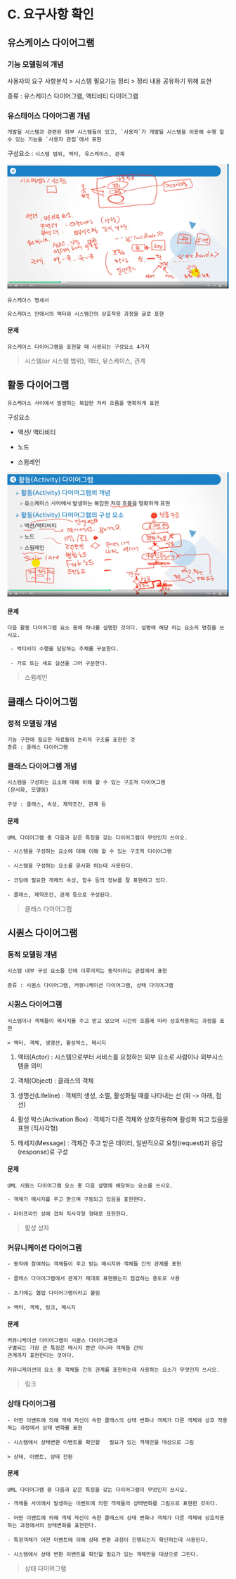 # C. 요구사항 확인

## 유스케이스 다이어그램

### 기능 모델링의 개념

사용자의 요구 사항분석 > 시스템 필요기능 정리 > 정리 내용 공유하기 위해 표현

종류 : 유스케이스 다이어그램, 액티비티 다이어그램

### 유스테이스 다이어그램 개념

    개발될 시스템과 관련된 외부 시스템들이 있고, `사용자`가 개발될 시스템을 이용해 수행 할 수 있는 기능을 `사용자 관점`에서 표현

구성요소 : `시스템 범위, 액터, 유스케이스, 관계`

![그림](/img/2_check%20requirements/usecase.png)

`유스케이스 명세서`

    유스케이스 안에서의 액터와 시스템간의 상호작용 과정을 글로 표현

#### 문제

    유스케이스 다이어그램을 표현할 때 사용되는 구성요소 4가지

> 시스템(or 시스템 범위), 액터, 유스케이스, 관계

## 활동 다이어그램

    유스케이스 사이에서 발생하는 복잡한 처리 흐름을 명확하게 표현

구성요소

- 액션/ 액티비티

- 노드

- 스윔레인

![그림](/img/2_check%20requirements/activity.png)

#### 문제

    다음 활동 다이어그램 요소 중에 하나를 설명한 것이다. 설명에 해당 하는 요소의 명칭을 쓰시오.

```
 - 액티비티 수행을 담당하는 주체를 구분한다.

 - 가로 또는 세로 실선을 그어 구분한다.

```

> 스윔레인

## 클래스 다이어그램

### 정적 모델링 개념

    기능 구현에 필요한 자료들의 논리적 구조를 표현한 것
    종류 : 클래스 다이어그램

### 클래스 다이어그램 개념

    시스템을 구성하는 요소에 대해 이해 할 수 있는 구조적 다이어그램
    (문서화, 모델링)

    구성 : 클래스, 속성, 제약조건, 관계 등

#### 문제

    UML 다이어그램 중 다음과 같은 특징을 갖는 다이어그램이 무엇인지 쓰이오.

```
- 시스템을 구성하는 요소에 대해 이해 할 수 있는 구조적 다이어그램

- 시스템을 구성하는 요소를 문서화 하는데 사용된다.

- 코딩에 필요한 객체의 속성, 함수 등의 정보를 잘 표현하고 있다.

- 클래스, 제약조건, 관계 등으로 구성된다.

```

> 클래스 다이어그램

## 시퀀스 다이어그램

### 동적 모델링 개념

    시스템 내부 구성 요소들 간에 이루어지는 동작이라는 관점에서 표현

    종류 : 시퀀스 다이어그램, 커뮤니케이션 다이어그램, 상태 다이어그램

### 시퀀스 다이어그램

    시스템이나 객체들이 메시지를 주고 받고 있으며 시간의 흐름에 따라 상호작용하는 과정을 표현

    > 액터, 객체, 생명선, 활성박스, 메시지

1. 액터(Actor) : 시스템으로부터 서비스를 요청하는 외부 요소로 사람이나 외부시스템을 의미

2. 객체(Object) : 클래스의 객체

3. 생명선(Lifeline) : 객체의 생성, 소멸, 활성화될 때를 나타내는 선 (위 -> 아래, 점선)

4. 활성 박스(Activation Box) : 객체가 다른 객체와 상호작용하며 활성화 되고 있음을 표현 (직사각형)

5. 메세지(Message) : 객체간 주고 받은 데이터, 일반적으로 요청(request)과 응답(response)로 구성

#### 문제

    UML 시퀀스 다이어그램 요소 중 다음 설명에 해당하는 요소를 쓰시오.

```
- 객체가 메시지를 주고 받으며 구동되고 있음을 표현한다.

- 라이프라인 상에 겹쳐 직사각형 형태로 표현한다.
```

> 활성 상자

### 커뮤니케이션 다이어그램

    - 동작에 참여하는 객체들이 주고 받는 메시지와 객체들 간의 관계를 표현

    - 클래스 다이어그램에서 관계가 제대로 표현됐는지 점검하는 용도로 사용

    - 초기에는 협업 다이어그램이라고 불림

    > 액터, 객체, 링크, 메시지

#### 문제

    커뮤니케이션 다이어그램이 시퀀스 다이어그램과
    구별되는 가장 큰 특징은 메시지 뿐만 아니라 객체들 간의
    관계까지 표현한다는 것이다.

    커뮤니케이션의 요소 중 객체들 간의 관계를 표현하는데 사용하는 요소가 무엇인지 쓰시오.

> 링크

### 상태 다이어그램

    - 어떤 이벤트에 의해 객체 자신이 속한 클래스의 상태 변화나 객체가 다른 객체와 상호 작용하는 과정에서 상태 변화를 표현

    - 시스템에서 상태변환 이벤트를 확인할   필요가 있는 객체만을 대상으로 그림

    > 상태, 이벤트, 상태 전환

#### 문제

    UML 다이어그램 중 다음과 같은 특징을 갖는 다이어그램이 무엇인지 쓰시오.

```
- 객체들 사이에서 발생하는 이벤트에 의한 객체들의 상태변화를 그림으로 표현한 것이다.

- 어떤 이벤트에 의해 객체 자신이 속한 클래스의 상태 변화나 객체가 다른 객체와 상호작용하는 과정에서의 상태변화를 표현한다.

- 특정객체가 어떤 이벤트에 의해 상태 변환 과정이 진행되는지 확인하는데 사용된다.

- 시스템에서 상태 변환 이벤트를 확인할 필요가 있는 객체만을 대상으로 그린다.

```

> 상태 다이어그램
